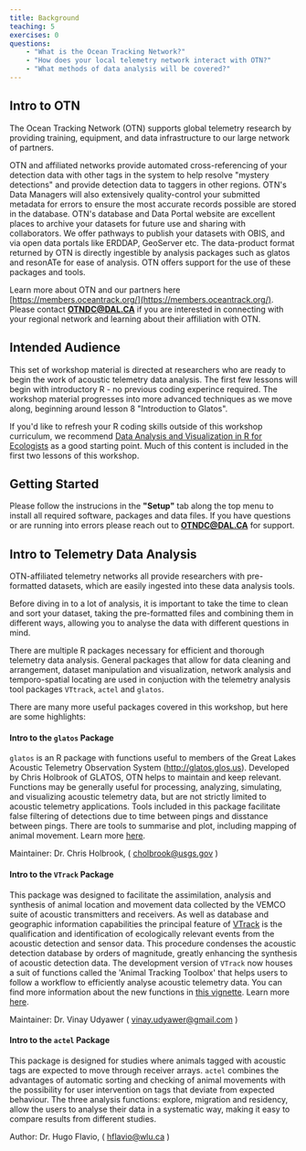```yaml
---
title: Background
teaching: 5
exercises: 0
questions:
    - "What is the Ocean Tracking Network?"
    - "How does your local telemetry network interact with OTN?"
    - "What methods of data analysis will be covered?"
---
```

## Intro to OTN

The Ocean Tracking Network (OTN) supports global telemetry research by providing training, equipment, and data infrastructure to our large network of partners. 

OTN and affiliated networks provide automated cross-referencing of your detection data with other tags in the system to help resolve "mystery detections" and provide detection data to taggers in other regions. OTN's Data Managers will also extensively quality-control your submitted metadata for errors to ensure the most accurate records possible are stored in the database. OTN's database and Data Portal website are excellent places to archive your datasets for future use and sharing with collaborators. We offer pathways to publish your datasets with OBIS, and via open data portals like ERDDAP, GeoServer etc. The data-product format returned by OTN is directly ingestible by analysis packages such as glatos and resonATe for ease of analysis. OTN offers support for the use of these packages and tools.

Learn more about OTN and our partners here [https://members.oceantrack.org/](https://members.oceantrack.org/).
Please contact **OTNDC@DAL.CA** if you are interested in connecting with your regional network and learning about their affiliation with OTN.

##  Intended Audience

This set of workshop material is directed at researchers who are ready to begin the work of acoustic telemetry data analysis. The first few lessons will begin with introductory R - no previous coding experince required. The workshop material progresses into more advanced techniques as we move along, beginning around lesson 8 "Introduction to Glatos". 

If you'd like to refresh your R coding skills outside of this workshop curriculum, we recommend [Data Analysis and Visualization in R for Ecologists](https://datacarpentry.org/R-ecology-lesson/ "Website for R ecology lesson") as a good starting point. Much of this content is included in the first two lessons of this workshop.

##  Getting Started

Please follow the instrucions in the **"Setup"** tab along the top menu to install all required software, packages and data files. If you have questions or are running into errors please reach out to **OTNDC@DAL.CA** for support.

##  Intro to Telemetry Data Analysis

OTN-affiliated telemetry networks all provide researchers with pre-formatted datasets, which are easily ingested into these data analysis tools.

Before diving in to a lot of analysis, it is important to take the time to clean and sort your dataset, taking the pre-formatted files and combining them in different ways, allowing you to analyse the data with different questions in mind.

There are multiple R packages necessary for efficient and thorough telemetry data analysis.  General packages that allow for data cleaning and arrangement, dataset manipulation and visualization, network analysis and temporo-spatial locating are used in conjuction with the telemetry analysis tool packages `VTtrack`, `actel` and `glatos`. 

There are many more useful packages covered in this workshop, but here are some highlights:


####  Intro to the `glatos` Package

`glatos` is an R package with functions useful to members of the Great Lakes Acoustic Telemetry Observation System (http://glatos.glos.us). Developed by Chris Holbrook of GLATOS, OTN helps to maintain and keep relevant. Functions may be generally useful for processing, analyzing, simulating, and visualizing acoustic telemetry data, but are not strictly limited to acoustic telemetry applications.  Tools included in this package facilitate false filtering of detections due to time between pings and disstance between pings.  There are tools to summarise and plot, including mapping of animal movement. Learn more [here](https://gitlab.oceantrack.org/GreatLakes/glatos/).

Maintainer: Dr. Chris Holbrook, ( cholbrook@usgs.gov )

####  Intro to the `VTrack` Package

This package was designed to facilitate the assimilation, analysis and synthesis of animal location and movement data collected by the VEMCO suite of acoustic transmitters and receivers. As well as database and geographic information capabilities the principal feature of [VTrack](https://cran.r-project.org/web/packages/VTrack/index.html) is the qualification and identification of ecologically relevant events from the acoustic detection and sensor data. This procedure condenses the acoustic detection database by orders of magnitude, greatly enhancing the synthesis of acoustic detection data. The development version of `VTrack` now houses a suit of functions called the 'Animal Tracking Toolbox' that helps users to follow a workflow to efficiently analyse acoustic telemetry data. You can find more information about the new functions in [this vignette](https://vinayudyawer.github.io/ATT/docs/ATT_Vignette.html). Learn more [here](https://github.com/RossDwyer/VTrack). 

Maintainer: Dr. Vinay Udyawer ( vinay.udyawer@gmail.com )

####  Intro to the `actel` Package

This package is designed for studies where animals tagged with acoustic tags are expected to move through receiver arrays. `actel` combines the advantages of automatic sorting and checking of animal movements with the possibility for user intervention on tags that deviate from expected behaviour. The three analysis functions: explore, migration and residency, allow the users to analyse their data in a systematic way, making it easy to compare results from different studies.

Author: Dr. Hugo Flavio, ( hflavio@wlu.ca )